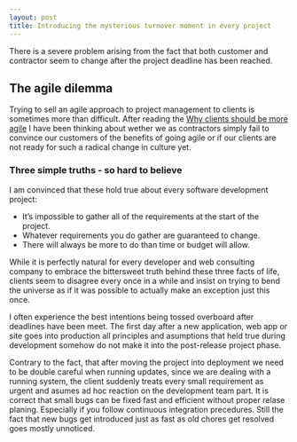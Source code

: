 ```yaml
---
layout: post
title: Introducing the mysterious turnover moment in every project
---
```


There is a severe problem arising from the fact that both customer and contractor seem to change after the project deadline has been reached.

## The agile dilemma

Trying to sell an agile approach to project management to clients is sometimes more than difficult. After reading the [Why clients should be more agile](http://8gramgorilla.com/why-clients-should-be-more-agile/) I have been thinking about wether we as contractors
simply fail to convince our customers of the benefits of going agile or if our clients are not ready for such a radical change in culture yet.

### Three simple truths - so hard to believe

I am convinced that these hold true about every software development project:

* It’s impossible to gather all of the requirements at the start of the project.
* Whatever requirements you do gather are guaranteed to change.
* There will always be more to do than time or budget will allow.

While it is perfectly natural for every developer and web consulting company to embrace the bittersweet truth behind these three facts of life, clients seem to disagree every once in a while and insist on trying to bend the universe as if it was possible to actually make an
exception just this once.

I often experience the best intentions being tossed overboard after deadlines have been meet. The first day after a new application, web app or site goes into production all principles and asumptions that held true during development somehow do not make it into the post-release project phase.

Contrary to the fact, that after moving the project into deployment we need to be double careful when running updates, since we are dealing with a running system, the client suddenly treats every small requirement as urgent and asumes ad hoc reaction on the development team part. It is correct that small bugs can be fixed fast and efficient without proper relase planing. Especially if you follow continuous integration precedures. Still the fact that new bugs get introduced just as fast as old chores get resolved goes mostly unnoticed.
